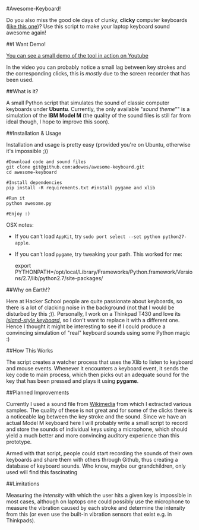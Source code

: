 #Awesome-Keyboard!

Do you also miss the good ole days of clunky, **clicky** computer keyboards ([like this one](http://en.wikipedia.org/wiki/Model_M_keyboard))? Use this script to make your laptop keyboard sound awesome again!

##I Want Demo!

[You can see a small demo of the tool in action on Youtube](http://youtu.be/-eANf3QWStU) 

In the video you can probably notice a small lag between key strokes and the corresponding clicks, this is *mostly* due to the screen recorder that has been used.

##What is it?

A small Python script that simulates the sound of classic computer keyboards under **Ubuntu**. Currently, the only available "*sound theme*"" is a simulation of the **IBM Model M** (the quality of the sound files is still far from ideal though, I hope to improve this soon).

##Installation & Usage

Installation and usage is pretty easy (provided you're on Ubuntu, otherwise it's impossible ;))

    #Download code and sound files
    git clone git@github.com:adewes/awesome-keyboard.git
    cd awesome-keyboard

    #Install dependencies
    pip install -R requirements.txt #install pygame and xlib

    #Run it
    python awesome.py

    #Enjoy :)

OSX notes:
* If you can't load `AppKit`, try `sudo port select --set python python27-apple`.
* If you can't load `pygame`, try tweaking your path. This worked for me:

    export PYTHONPATH=/opt/local/Library/Frameworks/Python.framework/Versions/2.7/lib/python2.7/site-packages/


##Why on Earth!?

Here at Hacker School people are quite passionate about keyboards, so there is a lot of clacking noise in the background (not that I would be disturbed by this ;)). Personally, I work on a Thinkpad T430 and love its [*island-style keyboard*](http://blog.laptopmag.com/thinkpad-type-off-is-lenovos-new-island-style-keyboard-better-or-worse), so I don't want to replace it with a different one. Hence I thought it might be interesting to see if I could produce a convincing simulation of "real" keyboard sounds using some Python magic :)

##How This Works

The script creates a watcher process that uses the Xlib to listen to keyboard and mouse events. Whenever it encounters a keyboard event, it sends the key code to main process, which then picks out an adequate sound for the key that has been pressed and plays it using **pygame**.

##Planned Improvements

Currently I used a sound file from [Wikimedia](http://commons.wikimedia.org/wiki/File:Modelm.ogg) from which I extracted various samples. The quality of these is not great and for some of the clicks there is a noticeable lag between the key stroke and the sound. Since we have an actual Model M keyboard here I will probably write a small script to record and store the sounds of individual keys using a microphone, which should yield a much better and more convincing auditory experience than this prototype.

Armed with that script, people could start recording the sounds of their own keyboards and share them with others through Github, thus creating a database of keyboard sounds. Who know, maybe our grandchildren, only used  will find this fascinating

##Limitations

Measuring the *intensity* with which the user hits a given key is impossible in most cases, although on laptops one could possibly use the microphone to measure the vibration caused by each stroke and determine the intensity from this (or even use the built-in vibration sensors that exist e.g. in Thinkpads).
